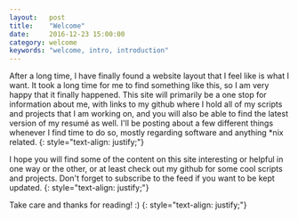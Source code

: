 ```yaml
---
layout:   post
title:    "Welcome"
date:     2016-12-23 15:00:00
category: welcome
keywords: "welcome, intro, introduction"
---
```


After a long time, I have finally found a website layout that I feel like is what I want. It took a long time for me to find
something like this, so I am very happy that it finally happened. This site will primarily be a one stop for information about me,
with links to my github where I hold all of my scripts and projects that I am working on, and you will also be able to find
the latest version of my resumé as well. I'll be posting about a few different things whenever I find time to do so, 
mostly regarding software and anything *nix related.
{: style="text-align: justify;"}

I hope you will find some of the content on this site interesting or helpful in one way or the other, or at least check out my github
for some cool scripts and projects. Don't forget to subscribe to the feed if you want to be kept updated.
{: style="text-align: justify;"}

Take care and thanks for reading! :)
{: style="text-align: justify;"}
